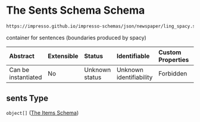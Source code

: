 # The Sents Schema Schema

```txt
https://impresso.github.io/impresso-schemas/json/newspaper/ling_spacy.schema.json#/definitions/sents
```

container for sentences (boundaries produced by spacy)

| Abstract            | Extensible | Status         | Identifiable            | Custom Properties | Additional Properties | Access Restrictions | Defined In                                                                         |
| :------------------ | :--------- | :------------- | :---------------------- | :---------------- | :-------------------- | :------------------ | :--------------------------------------------------------------------------------- |
| Can be instantiated | No         | Unknown status | Unknown identifiability | Forbidden         | Allowed               | none                | [lingproc.v2.schema.json\*](../out/lingproc.v2.schema.json "open original schema") |

## sents Type

`object[]` ([The Items Schema](lingproc-definitions-the-sents-schema-the-items-schema.md))

